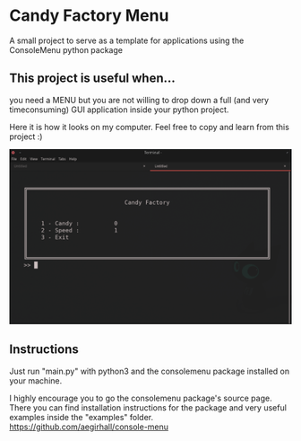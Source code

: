 # Candy Factory Menu
A small project to serve as a template for applications using the ConsoleMenu python package

## This project is useful when...
you need a MENU but you are not willing to drop down a full (and very timeconsuming) GUI application inside your python project.

Here it is how it looks on my computer. Feel free to copy and learn from this project :)

![Screenshot](Images/screenshot.jpeg)



## Instructions
Just run "main.py" with python3 and the consolemenu package installed on your machine.

I highly encourage you to go the consolemenu package's source page. There you can find installation instructions for the package and very useful examples inside the "examples" folder.
https://github.com/aegirhall/console-menu

